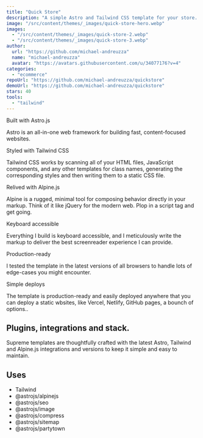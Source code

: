 ```yaml
---
title: "Quick Store"
description: "A simple Astro and Tailwind CSS template for your store. Embed products from services like Gumroad or Lemonsqueezy."
image: "/src/content/themes/_images/quick-store-hero.webp"
images:
  - "/src/content/themes/_images/quick-store-2.webp"
  - "/src/content/themes/_images/quick-store-3.webp"
author:
  url: "https://github.com/michael-andreuzza"
  name: "michael-andreuzza"
  avatar: "https://avatars.githubusercontent.com/u/34077176?v=4"
categories:
  - "ecommerce"
repoUrl: "https://github.com/michael-andreuzza/quickstore"
demoUrl: "https://github.com/michael-andreuzza/quickstore"
stars: 40
tools:
  - "tailwind"
---
```


<p>Built with Astro.js</p>
<p>Astro is an all-in-one web framework for building fast, content-focused websites.</p>
<p>Styled with Tailwind CSS</p>
<p>
  Tailwind CSS works by scanning all of your HTML files, JavaScript components, and any other
  templates for class names, generating the corresponding styles and then writing them to a static
  CSS file.
</p>
<p>Relived with Alpine.js</p>
<p>
  Alpine is a rugged, minimal tool for composing behavior directly in your markup. Think of it like
  jQuery for the modern web. Plop in a script tag and get going.
</p>
<p>Keyboard accessible</p>
<p>
  Everything I build is keyboard accessible, and I meticulously write the markup to deliver the best
  screenreader experience I can provide.
</p>
<p>Production-ready</p>
<p>
  I tested the template in the latest versions of all browsers to handle lots of edge-cases you
  might encounter.
</p>
<p>Simple deploys</p>
<p>
  The template is production-ready and easily deployed anywhere that you can deploy a static
  wbsites, like Vercel, Netlify, GitHub pages, a bounch of options..
</p>
<h2>Plugins, integrations and stack.</h2>
<p>
  Supreme templates are thoughtfully crafted with the latest Astro, Tailwind and Alpine.js
  integrations and versions to keep it simple and easy to maintain.
</p>
<h2>Uses</h2>
<ul>
  <li>Tailwind</li>
  <li>@astrojs/alpinejs</li>
  <li>@astrojs/seo</li>
  <li>@astrojs/image</li>
  <li>@astrojs/compress</li>
  <li>@astrojs/sitemap</li>
  <li>@astrojs/partytown</li>
</ul>
